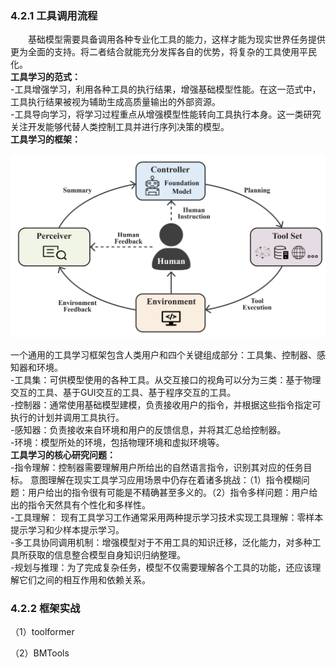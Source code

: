 ### 4.2.1 工具调用流程
&emsp;&emsp;基础模型需要具备调用各种专业化工具的能力，这样才能为现实世界任务提供更为全面的支持。将二者结合就能充分发挥各自的优势，将复杂的工具使用平民化。   
**工具学习的范式：**  
-工具增强学习，利用各种工具的执行结果，增强基础模型性能。在这一范式中，工具执行结果被视为辅助生成高质量输出的外部资源。  
-工具导向学习，将学习过程重点从增强模型性能转向工具执行本身。这一类研究关注开发能够代替人类控制工具并进行序列决策的模型。  
**工具学习的框架：**  
<p align="center">
<img src="项目附件/图/工具调用框架.png" width="600" />
</p>  

一个通用的工具学习框架包含人类用户和四个关键组成部分：工具集、控制器、感知器和环境。  
-工具集：可供模型使用的各种工具。从交互接口的视角可以分为三类：基于物理交互的工具、基于GUI交互的工具、基于程序交互的工具。  
-控制器：通常使用基础模型建模，负责接收用户的指令，并根据这些指令指定可执行的计划并调用工具执行。    
-感知器：负责接收来自环境和用户的反馈信息，并将其汇总给控制器。  
-环境：模型所处的环境，包括物理环境和虚拟环境等。  
**工具学习的核心研究问题：**  
-指令理解：控制器需要理解用户所给出的自然语言指令，识别其对应的任务目标。 意图理解在现实工具学习应用场景中仍存在着诸多挑战：（1）指令模糊问题：用户给出的指令很有可能是不精确甚至多义的。（2）指令多样问题：用户给出的指令天然具有个性化和多样性。   
-工具理解： 现有工具学习工作通常采用两种提示学习技术实现工具理解：零样本提示学习和少样本提示学习。   
-多工具协同调用机制：增强模型对于不用工具的知识迁移，泛化能力，对多种工具所获取的信息整合模型自身知识归纳整理。  
-规划与推理：为了完成复杂任务，模型不仅需要理解各个工具的功能，还应该理解它们之间的相互作用和依赖关系。  

### 4.2.2 框架实战
（1）toolformer  

（2）BMTools  